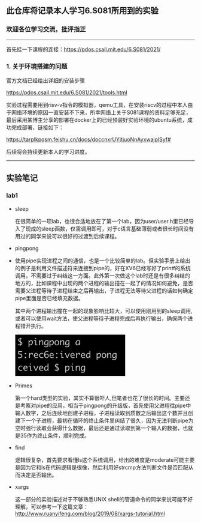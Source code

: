 ## 此仓库将记录本人学习6.S081所用到的实验

### 欢迎各位学习交流，批评指正

---

首先挂一下课程的连接：https://pdos.csail.mit.edu/6.S081/2021/

### 1.  关于环境搭建的问题

官方文档已经给出详细的安装步骤

https://pdos.csail.mit.edu/6.S081/2021/tools.html

实验过程需要用到risv-v指令的模拟器，qemu工具，在安装riscv的过程中本人由于网络环境的原因一直安装不下来，所幸网络上关于S081课程的资料足够充足，最后采用某博主分享的部署在docker上的已经预装好实验环境的ubuntu系统，成功完成部署，链接如下：

 https://tarplkpqsm.feishu.cn/docs/doccnxrUYjtjuoNnAyxwajplSyf#

后续将会持续更新本人的学习进度。

---

## 实验笔记

###  lab1

- sleep

  在很简单的一项lab，也很合适地放在了第一个lab，因为user/user.h里已经导入了现成的sleep函数，仅需调用即可，对于c语言基础薄弱或者很长时间没有用过的同学来说可以很好的过渡到后续课程。

- pingpong

- 使用pipe实现进程之间的通信，也是一个比较简单的lab。但实验手册上给出的例子是利用文件描述符来连接到pipe的，好在XV6已经写好了printf的系统调用，不需要过于纠结这一方面。此外第一次做这个lab时还是有很多纠结的地方的，比如课程中出现的两个进程的输出撞在一起了的情况如何避免，是否需要父进程等待子进程结束之后再输出，子进程无法等待父进程的话如何确定pipe里面是否已经填充数据。

  其中两个进程输出撞在一起的现象影响比较大，可以使用刚用到的sleep调用,或者可以使用wait方法，使父进程等待子进程完成后再执行输出，确保两个进程错开执行。

  ![lab1](images/lab1.png)

  

  

- Primes

  第一个hard类型的实验，其实不算很吓人,但笔者也花了很长的时间。主要还是考察对pipe的应用，相当于pingpong的升级版，首先使用父进程往pipe中输入数字，之后连续地创建子进程，子进程读取到质数之后输出这个数并且创建下一个子进程，最初在循环的终止条件里纠结了很久，因为无法判断pipe为空时强行读取会获得什么数据，最后还是通过读取到第一个输入的数据，也就是35作为终止条件，顺利完成。

- find

  逻辑很复杂，首先要求看懂ls这个系统调用，给出的难度是moderate可能主要是因为它和ls在代码逻辑是很像，然后利用好strcmp方法判断文件是否匹配从而决定是否输出。

- xargs

  这一部分的实验描述对于不够熟悉UNIX shell的管道命令的同学来说可能不好理解，可以参考一下这篇文章：http://www.ruanyifeng.com/blog/2019/08/xargs-tutorial.html

  
  
  

